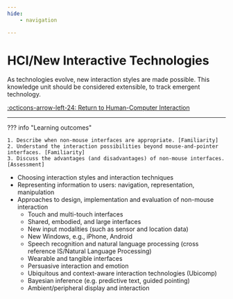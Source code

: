 ```yaml
---
hide:
    - navigation

---
```

# HCI/New Interactive Technologies

As technologies evolve, new interaction styles are made possible. This knowledge unit should be considered extensible, to track emergent technology.

[:octicons-arrow-left-24: Return to Human-Computer Interaction](/Bodies-of-Knowledge/Human-Computer-Interaction/)

---

??? info "Learning outcomes"

    1. Describe when non-mouse interfaces are appropriate. [Familiarity]
    2. Understand the interaction possibilities beyond mouse-and-pointer interfaces. [Familiarity]
    3. Discuss the advantages (and disadvantages) of non-mouse interfaces. [Assessment]

- Choosing interaction styles and interaction techniques
- Representing information to users: navigation, representation, manipulation
- Approaches to design, implementation and evaluation of non-mouse interaction
    - Touch and multi-touch interfaces
    - Shared, embodied, and large interfaces
    - New input modalities (such as sensor and location data)
    - New Windows, e.g., iPhone, Android
    - Speech recognition and natural language processing (cross reference IS/Natural Language Processing)
    - Wearable and tangible interfaces
    - Persuasive interaction and emotion
    - Ubiquitous and context-aware interaction technologies (Ubicomp)
    - Bayesian inference (e.g. predictive text, guided pointing)
    - Ambient/peripheral display and interaction